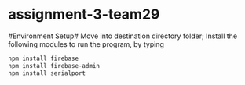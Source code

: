 # assignment-3-team29

#Environment Setup#
Move into destination directory folder;
Install the following modules to run the program, by typing
```bash
npm install firebase
npm install firebase-admin
npm install serialport
```
